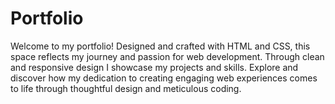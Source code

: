 # Portfolio
Welcome to my portfolio! Designed and crafted with HTML and CSS, this space reflects my journey and passion for web development. Through clean and responsive design I showcase my projects and skills. Explore and discover how my dedication to creating engaging web experiences comes to life through thoughtful design and meticulous coding.
